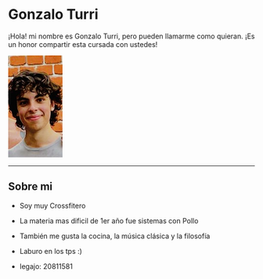 # Gonzalo Turri

¡Hola! mi nombre es Gonzalo Turri, pero pueden llamarme como quieran. ¡Es un honor compartir esta cursada con ustedes!

![texto alternativo](miFoto.jpg)

---

## Sobre mi
- Soy muy Crossfitero
- La materia mas dificil de 1er año fue sistemas con Pollo
- También me gusta la cocina, la música clásica y la filosofía
- Laburo en los tps :)



- legajo: 20811581

